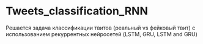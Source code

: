 # Tweets_classification_RNN
Решается задача классификации твитов (реальный vs фейковый твит) с использованием рекуррентных нейросетей (LSTM, GRU, LSTM and GRU)
